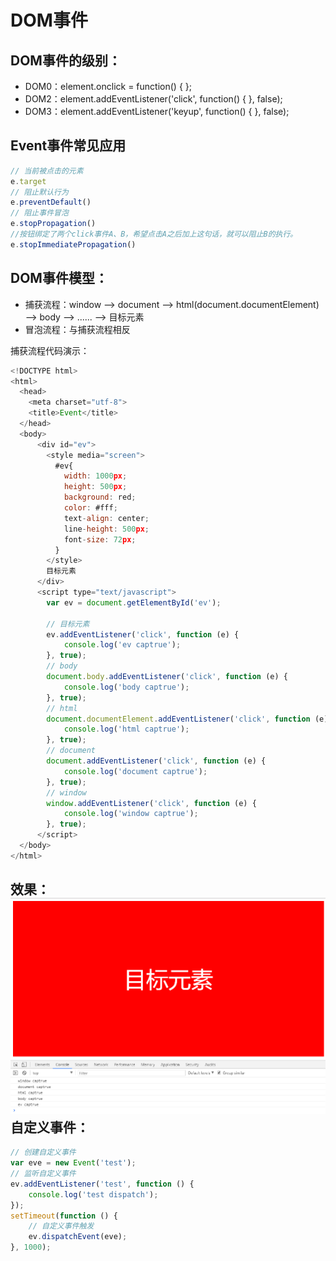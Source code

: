 # DOM事件

## DOM事件的级别：

* DOM0：element.onclick = function\(\) { };
* DOM2：element.addEventListener\('click', function\(\) { }, false\);
* DOM3：element.addEventListener\('keyup', function\(\) { }, false\);

## Event事件常见应用

```js
// 当前被点击的元素 
e.target
// 阻止默认行为
e.preventDefault() 
// 阻止事件冒泡
e.stopPropagation() 
//按钮绑定了两个click事件A、B，希望点击A之后加上这句话，就可以阻止B的执行。
e.stopImmediatePropagation() 
```

## DOM事件模型：

* 捕获流程：window --&gt; document --&gt; html\(document.documentElement\) --&gt; body --&gt;  ......  --&gt; 目标元素
* 冒泡流程：与捕获流程相反

捕获流程代码演示：

```js
<!DOCTYPE html>
<html>
  <head>
    <meta charset="utf-8">
    <title>Event</title>
  </head>
  <body>
      <div id="ev">
        <style media="screen">
          #ev{
            width: 1000px;
            height: 500px;
            background: red;
            color: #fff;
            text-align: center;
            line-height: 500px;
            font-size: 72px;
          }
        </style>
        目标元素
      </div>
      <script type="text/javascript">
        var ev = document.getElementById('ev');

        // 目标元素
        ev.addEventListener('click', function (e) {
            console.log('ev captrue');
        }, true);
        // body
        document.body.addEventListener('click', function (e) {
            console.log('body captrue');
        }, true);
        // html
        document.documentElement.addEventListener('click', function (e) {
            console.log('html captrue');
        }, true);
        // document
        document.addEventListener('click', function (e) {
            console.log('document captrue');
        }, true);
        // window
        window.addEventListener('click', function (e) {
            console.log('window captrue');
        }, true);
      </script>
  </body>
</html>
```

## 效果：![](/assets/DOM事件.png)自定义事件：

```js
// 创建自定义事件
var eve = new Event('test');
// 监听自定义事件
ev.addEventListener('test', function () {
    console.log('test dispatch');
});
setTimeout(function () {
    // 自定义事件触发
    ev.dispatchEvent(eve);
}, 1000);
```



